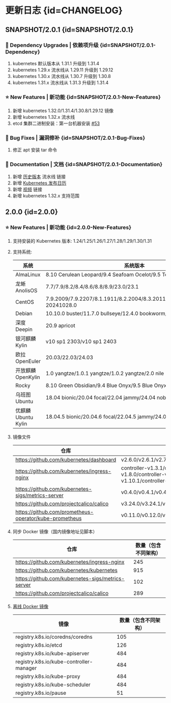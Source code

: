 # 更新日志 {id=CHANGELOG}

## SNAPSHOT/2.0.1 {id=SNAPSHOT/2.0.1}

### 🔨 Dependency Upgrades | 依赖项升级 {id=SNAPSHOT/2.0.1-Dependency}

1. kubernetes 默认版本从 1.31.1 升级到 1.31.4
2. kubernetes 1.29.x 流水线从 1.29.11 升级到 1.29.12
3. kubernetes 1.30.x 流水线从 1.30.7 升级到 1.30.8
4. kubernetes 1.31.x 流水线从 1.31.3 升级到 1.31.4

### ⭐ New Features | 新功能 {id=SNAPSHOT/2.0.1-New-Features}

1. 新增 kubernetes 1.32.0/1.31.4/1.30.8/1.29.12 镜像
2. 新增 kubernetes 1.32.x 流水线
3. etcd 集群二进制安装：第一台机器安装 [#53](https://gitlab.xuxiaowei.com.cn/xuxiaowei-com-cn/k8s.sh/-/issues/53)

### 🐞 Bug Fixes | 漏洞修补 {id=SNAPSHOT/2.0.1-Bug-Fixes}

1. 修正 apt 安装 tar 命令

### 📔 Documentation | 文档 {id=SNAPSHOT/2.0.1-Documentation}

1. 新增 [历史版本](history.md) 流水线 链接
2. 新增 [Kubernetes 发布日历](question/k8s-release-cal.md)
3. 新增 [视频](feature/videos.md) 链接
4. 新增 kubernetes 1.32.x 支持范围

## 2.0.0 {id=2.0.0}

### ⭐ New Features | 新功能 {id=2.0.0-New-Features}

1. 支持安装的 Kubernetes 版本: 1.24/1.25/1.26/1.27/1.28/1.29/1.30/1.31
2. 支持系统:

   | 系统               | 系统版本                                                                        |
   |------------------|-----------------------------------------------------------------------------|
   | AlmaLinux        | 8.10 Cerulean Leopard/9.4 Seafoam Ocelot/9.5 Teal Serval                    |
   | 龙蜥 AnolisOS      | 7.7/7.9/8.2/8.4/8.6/8.8/8.9/23.0/23.1                                       |
   | CentOS           | 7.9.2009/7.9.2207/8.1.1911/8.2.2004/8.3.2011/8.4.2105/8.5.2111/9-20241028.0 |
   | Debian           | 10.10.0 buster/11.7.0 bullseye/12.4.0 bookworm/12.7.0 bookworm              |
   | 深度 Deepin        | 20.9 apricot                                                                |
   | 银河麒麟 Kylin       | v10 sp1 2303/v10 sp1 2403                                                   |
   | 欧拉 OpenEuler     | 20.03/22.03/24.03                                                           |
   | 开放麒麟 OpenKylin   | 1.0 yangtze/1.0.1 yangtze/1.0.2 yangtze/2.0 nile                            |
   | Rocky            | 8.10 Green Obsidian/9.4 Blue Onyx/9.5 Blue Onyx                             |
   | 乌班图 Ubuntu       | 18.04 bionic/20.04 focal/22.04 jammy/24.04 noble                            |
   | 优麒麟 Ubuntu Kylin | 18.04.5 bionic/20.04.6 focal/22.04.5 jammy/24.04.1 noble                    |

3. 镜像文件

   | 仓库                                                     | 版本                                                                                                                                                                                                                                                                                                                                                                                                                                                                                                                                                                                                        |
   |--------------------------------------------------------|-----------------------------------------------------------------------------------------------------------------------------------------------------------------------------------------------------------------------------------------------------------------------------------------------------------------------------------------------------------------------------------------------------------------------------------------------------------------------------------------------------------------------------------------------------------------------------------------------------------|
   | https://github.com/kubernetes/dashboard                | v2.6.0/v2.6.1/v2.7.0                                                                                                                                                                                                                                                                                                                                                                                                                                                                                                                                                                                      |
   | https://github.com/kubernetes/ingress-nginx            | controller-v1.3.1/controller-v1.4.0/controller-v1.5.1/controller-v1.5.2/controller-v1.6.0/controller-v1.6.1/controller-v1.6.2/controller-v1.6.3/controller-v1.6.4/controller-v1.7.0/controller-v1.7.1/controller-v1.8.0/controller-v1.8.1/controller-v1.8.2/controller-v1.8.4/controller-v1.8.5/controller-v1.9.0/controller-v1.9.1/controller-v1.9.3/controller-v1.9.4/controller-v1.9.5/controller-v1.9.6/controller-v1.10.0/controller-v1.10.1/controller-v1.10.2/controller-v1.10.3/controller-v1.10.4/controller-v1.10.5/controller-v1.11.0/controller-v1.11.1/controller-v1.11.2/controller-v1.11.3 |
   | https://github.com/kubernetes-sigs/metrics-server      | v0.4.0/v0.4.1/v0.4.2/v0.4.3/v0.4.4/v0.4.5/v0.5.0/v0.5.1/v0.5.2/v0.6.0/v0.6.1/v0.6.2/v0.6.3/v0.6.4/v0.7.0/v0.7.1/v0.7.2                                                                                                                                                                                                                                                                                                                                                                                                                                                                                    |
   | https://github.com/projectcalico/calico                | v3.24.0/v3.24.1/v3.24.2/v3.24.3/v3.24.4/v3.24.5/v3.24.6/v3.25.0/v3.25.1/v3.25.2/v3.26.0/v3.26.1/v3.26.2/v3.26.3/v3.26.4/v3.26.5/v3.27.0/v3.27.1/v3.27.2/v3.27.3/v3.27.4/v3.28.0/v3.28.1/v3.28.2/v3.29.0/v3.29.1                                                                                                                                                                                                                                                                                                                                                                                           |
   | https://github.com/prometheus-operator/kube-prometheus | v0.11.0/v0.12.0/v0.13.0/v0.14.0                                                                                                                                                                                                                                                                                                                                                                                                                                                                                                                                                                           |

4. 同步 Docker 镜像（国内镜像地址见脚本）

   | 仓库                                                     | 数量（包含不同架构） |
   |--------------------------------------------------------|------------|
   | https://github.com/kubernetes/ingress-nginx            | 245        |
   | https://github.com/kubernetes/kubernetes               | 915        |
   | https://github.com/kubernetes-sigs/metrics-server      | 102        |
   | https://github.com/projectcalico/calico                | 289        |

5. [离线 Docker 镜像](https://xuxiaowei-my.sharepoint.com/:f:/g/personal/share_xuxiaowei_com_cn/EjjHOkWYEPdFlpOqfcza1fYBq6kPtWLJ8ZmdosSeGYBMKQ)

   | 镜像                                      | 数量（包含不同架构） |
   |-----------------------------------------|------------|
   | registry.k8s.io/coredns/coredns         | 105        |
   | registry.k8s.io/etcd                    | 126        |
   | registry.k8s.io/kube-apiserver          | 484        |
   | registry.k8s.io/kube-controller-manager | 484        |
   | registry.k8s.io/kube-proxy              | 484        |
   | registry.k8s.io/kube-scheduler          | 484        |
   | registry.k8s.io/pause                   | 51         |
